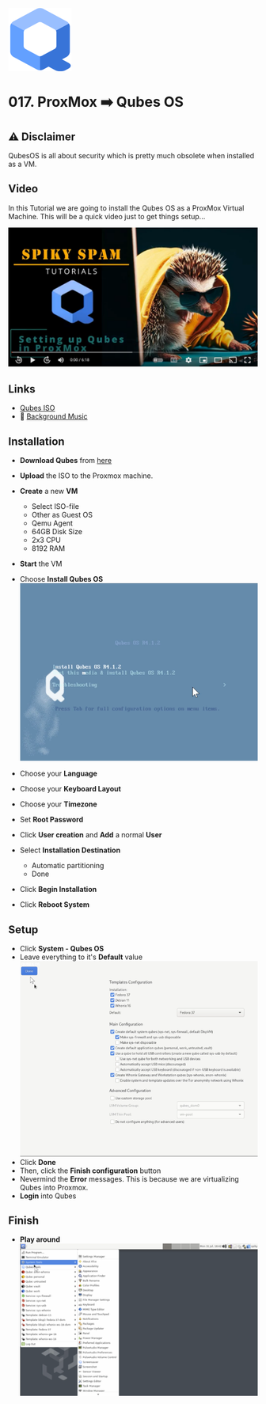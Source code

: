 ![Qubes OS](_assets/images/qubes_os.png)
# 017. ProxMox ➡️ Qubes OS

## ⚠️ Disclaimer

QubesOS is all about security which is pretty much obsolete when installed as a VM.

## Video

In this Tutorial we are going to install the Qubes OS as a ProxMox Virtual Machine.
This will be a quick video just to get things setup...

[![Video](_assets/images/qubes-video.png)](https://youtu.be/KNkR-wdgoBs)

## Links

- [Qubes ISO](https://www.qubes-os.org/downloads/)
- 🎺 [Background Music](https://freesound.org/people/Migfus20/sounds/560446/)

## Installation

- **Download Qubes** from [here](https://mirrors.edge.kernel.org/qubes/iso/Qubes-R4.1.2-x86_64.iso)
- **Upload** the ISO to the Proxmox machine.
- **Create** a new **VM** 
  - Select ISO-file
  - Other as Guest OS
  - Qemu Agent
  - 64GB Disk Size
  - 2x3 CPU
  - 8192 RAM
  
- **Start** the VM
- Choose **Install Qubes OS**
  ![Qubes Install 01](_assets/images/qubes-install-01.png)
- Choose your **Language**
- Choose your **Keyboard Layout**
- Choose your **Timezone**
- Set **Root Password**
- Click **User creation** and **Add** a normal **User**
- Select **Installation Destination**
  - Automatic partitioning
  - Done
- Click **Begin Installation**
- Click **Reboot System**

## Setup

- Click **System - Qubes OS**
- Leave everything to it's **Default** value
  ![Qubes Install 02](_assets/images/qubes-install-02.png)
- Click **Done**
- Then, click the **Finish configuration** button
- Nevermind the **Error** messages. This is because we are virtualizing Qubes into Proxmox.
- **Login** into Qubes

## Finish

- **Play around**
  ![Qubes Install 03](_assets/images/qubes-install-03.png)
